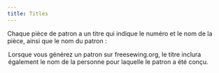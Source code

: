```yaml
---
title: Titles
---
```


Chaque pièce de patron a un titre qui indique le numéro et le nom de la pièce, ainsi que le nom du patron :  
<Legend part="title" caption="Example of a title" >

<Note>
Lorsque vous générez un patron sur freesewing.org, le titre inclura également le nom de la personne pour laquelle le patron a été conçu.
</Note>
